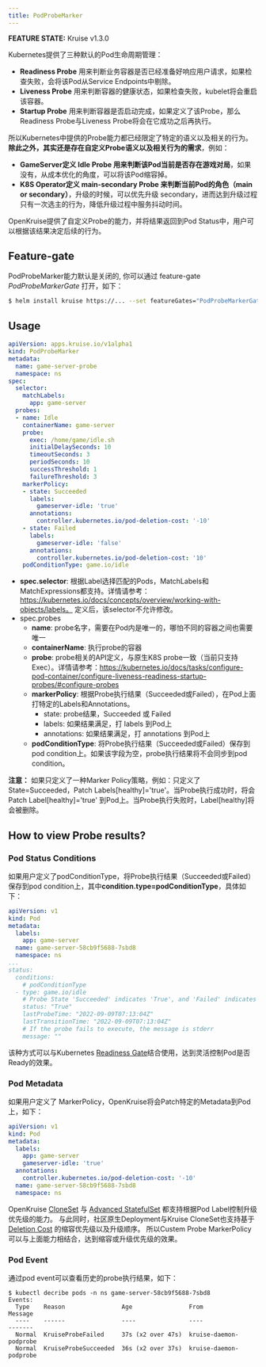 ```yaml
---
title: PodProbeMarker
---
```

**FEATURE STATE:** Kruise v1.3.0

Kubernetes提供了三种默认的Pod生命周期管理：
- **Readiness Probe** 用来判断业务容器是否已经准备好响应用户请求，如果检查失败，会将该Pod从Service Endpoints中剔除。
- **Liveness Probe** 用来判断容器的健康状态，如果检查失败，kubelet将会重启该容器。
- **Startup Probe** 用来判断容器是否启动完成，如果定义了该Probe，那么Readiness Probe与Liveness Probe将会在它成功之后再执行。

所以Kubernetes中提供的Probe能力都已经限定了特定的语义以及相关的行为。**除此之外，其实还是存在自定义Probe语义以及相关行为的需求**，例如：
- **GameServer定义 Idle Probe 用来判断该Pod当前是否存在游戏对局**，如果没有，从成本优化的角度，可以将该Pod缩容掉。
- **K8S Operator定义 main-secondary Probe 来判断当前Pod的角色（main or secondary）**，升级的时候，可以优先升级 secondary，进而达到升级过程只有一次选主的行为，降低升级过程中服务抖动时间。

OpenKruise提供了自定义Probe的能力，并将结果返回到Pod Status中，用户可以根据该结果决定后续的行为。

## Feature-gate
PodProbeMarker能力默认是关闭的, 你可以通过 feature-gate *PodProbeMarkerGate* 打开，如下：

```bash
$ helm install kruise https://... --set featureGates="PodProbeMarkerGate=true"
```

## Usage
```yaml
apiVersion: apps.kruise.io/v1alpha1
kind: PodProbeMarker
metadata:
  name: game-server-probe
  namespace: ns
spec:
  selector:
    matchLabels:
      app: game-server
  probes:
  - name: Idle
    containerName: game-server
    probe:
      exec: /home/game/idle.sh
      initialDelaySeconds: 10
      timeoutSeconds: 3
      periodSeconds: 10
      successThreshold: 1
      failureThreshold: 3
    markerPolicy:
    - state: Succeeded
      labels:
        gameserver-idle: 'true'
      annotations:
        controller.kubernetes.io/pod-deletion-cost: '-10'
    - state: Failed
      labels:
        gameserver-idle: 'false'
      annotations:
        controller.kubernetes.io/pod-deletion-cost: '10'
    podConditionType: game.io/idle
```

- **spec.selector**: 根据Label选择匹配的Pods，MatchLabels和MatchExpressions都支持。详情请参考：https://kubernetes.io/docs/concepts/overview/working-with-objects/labels。
定义后，该selector不允许修改。
- spec.probes
  - **name**: probe名字，需要在Pod内是唯一的，哪怕不同的容器之间也需要唯一
  - **containerName**: 执行probe的容器
  - **probe**: probe相关的API定义，与原生K8S probe一致（当前只支持 Exec）。详情请参考：https://kubernetes.io/docs/tasks/configure-pod-container/configure-liveness-readiness-startup-probes/#configure-probes
  - **markerPolicy**: 根据Probe执行结果（Succeeded或Failed），在Pod上面打特定的Labels和Annotations。
    - state: probe结果，Succeeded 或 Failed
    - labels: 如果结果满足，打 labels 到Pod上
    - annotations: 如果结果满足，打 annotations 到Pod上
  - **podConditionType**: 将Probe执行结果（Succeeded或Failed）保存到pod condition上。如果该字段为空，probe执行结果将不会同步到pod condition。

**注意：** 如果只定义了一种Marker Policy策略，例如：只定义了 State=Succeeded，Patch Labels[healthy]='true'。当Probe执行成功时，将会Patch Label[healthy]='true' 到Pod上。当Probe执行失败时，Label[healthy]将会被删除。

## How to view Probe results?
### Pod Status Conditions
如果用户定义了podConditionType，将Probe执行结果（Succeeded或Failed）保存到pod condition上，其中**condition.type=podConditionType**，具体如下：

```yaml
apiVersion: v1
kind: Pod
metadata:
  labels:
    app: game-server
  name: game-server-58cb9f5688-7sbd8
  namespace: ns
...
status:
  conditions:
    # podConditionType
  - type: game.io/idle
    # Probe State 'Succeeded' indicates 'True', and 'Failed' indicates 'False'
    status: "True"
    lastProbeTime: "2022-09-09T07:13:04Z"
    lastTransitionTime: "2022-09-09T07:13:04Z"
    # If the probe fails to execute, the message is stderr
    message: ""
```
该种方式可以与Kubernetes [Readiness Gate](https://kubernetes.io/docs/concepts/workloads/pods/pod-lifecycle/#pod-readiness-gate)结合使用，达到灵活控制Pod是否Ready的效果。

### Pod Metadata
如果用户定义了 MarkerPolicy，OpenKruise将会Patch特定的Metadata到Pod上，如下：

```yaml
apiVersion: v1
kind: Pod
metadata:
  labels:
    app: game-server
    gameserver-idle: 'true'
  annotations:
    controller.kubernetes.io/pod-deletion-cost: '-10'
  name: game-server-58cb9f5688-7sbd8
  namespace: ns
```
OpenKruise [CloneSet](https://openkruise.io/docs/user-manuals/cloneset#update-sequence) 与
[Advanced StatefulSet](https://openkruise.io/docs/user-manuals/advancedstatefulset#update-sequence) 都支持根据Pod Label控制升级优先级的能力。
与此同时，社区原生Deployment与Kruise CloneSet也支持基于 [Deletion Cost](https://kubernetes.io/docs/concepts/workloads/controllers/replicaset/#pod-deletion-cost) 的缩容优先级以及升级顺序。
所以Custem Probe MarkerPolicy可以与上面能力相结合，达到缩容或升级优先级的效果。

### Pod Event
通过pod event可以查看历史的probe执行结果，如下：
```
$ kubectl decribe pods -n ns game-server-58cb9f5688-7sbd8
Events:
  Type    Reason                Age                From                         Message
  ----    ------                ----               ----                         -------
  Normal  KruiseProbeFailed     37s (x2 over 47s)  kruise-daemon-podprobe
  Normal  KruiseProbeSucceeded  36s (x2 over 37s)  kruise-daemon-podprobe
```
